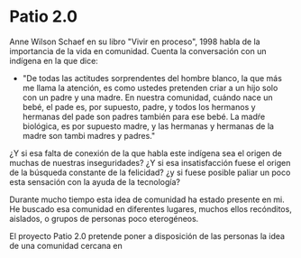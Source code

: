 # Patio 2.0

Anne Wilson Schaef en su libro "Vivir en proceso", 1998 habla de la importancia de la vida en comunidad. Cuenta la conversación con un indígena en la que dice: 

- "De todas las actitudes sorprendentes del hombre blanco, la que más me llama la atención, es como ustedes pretenden criar a un hijo solo con un padre y una madre. En nuestra comunidad, cuándo nace un bebé, el pade es, por supuesto, padre, y todos los hermanos y hermanas del pade son padres también para ese bebé. La madŕe biológica, es por supuesto madre, y las hermanas y hermanas de la madre son tambi madres y padres."

¿Y si esa falta de conexión de la que habla este indígena sea el origen de muchas de nuestras inseguridades? ¿Y si esa insatisfacción fuese el origen de la búsqueda constante de la felicidad? ¿y si fuese posible paliar un poco esta sensación con la ayuda de la tecnología?

Durante mucho tiempo esta idea de comunidad ha estado presente en mi. He buscado esa comunidad en diferentes lugares, muchos ellos recónditos, aislados, o grupos de personas poco eterogéneos. 

El proyecto Patio 2.0 pretende poner a disposición de las personas la idea de una comunidad cercana en


